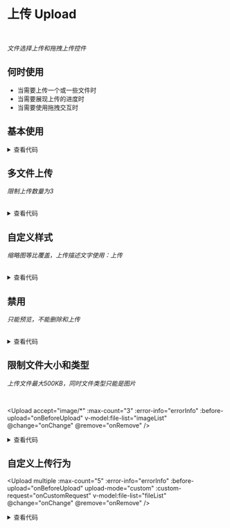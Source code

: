 # 上传 Upload

<br/>

*文件选择上传和拖拽上传控件*

## 何时使用

- 当需要上传一个或一些文件时
- 当需要展现上传的进度时
- 当需要使用拖拽交互时

<script setup lang="ts">
import { ref, watchEffect } from 'vue'
const files = ref([])
const fileList = ref([
  {
    name: '1.jpg',
    url: "https://cdn.jsdelivr.net/gh/themusecatcher/resources@0.0.3/1.jpg"
  },
  {
    name: 'Markdown.pdf',
    url: 'https://cdn.jsdelivr.net/gh/themusecatcher/resources@0.0.3/Markdown.pdf'
  }
])
const imageList = ref([
  {
    name: '1.jpg',
    url: "https://cdn.jsdelivr.net/gh/themusecatcher/resources@0.0.3/1.jpg"
  }
])
watchEffect(() => {
  console.log('files:', files.value)
})
watchEffect(() => {
  console.log('fileList:', fileList.value)
})
watchEffect(() => {
  console.log('imageList:', imageList.value)
})
const errorInfo = ref('') // 上传错误提示信息
function onBeforeUpload (file: File) {
  const acceptTypes = ['image/jpg', 'image/jpeg', 'image/png']
  if (file.size > 500 * 1024) { // 文件大于 500KB 时取消上传
    errorInfo.value = '文件必须小于500KB'
    return false
  }
  if (!acceptTypes.includes(file.type)) { // 继续上传
    errorInfo.value = '只能上传jpg、jpeg、png格式的文件'
    return false // 停止上传
  }
  return true
}
function onCustomRequest (file: File) {
  return new Promise((resolve, reject) => {
    setTimeout(() => { // 模拟接口调用返回name和url
      const res = {
        name: '1.jpg',
        url: 'https://cdn.jsdelivr.net/gh/themusecatcher/resources@0.0.3/1.jpg'
      }
      if (res) {
        resolve(res)
      } else {
        reject('upload request fail ...')
      }
    }, 1000)
  })
}
function onChange (files: object[]) {
  console.log('change:', files)
}
function onRemove (file: object) {
  console.log('remove:', file)
}
</script>

## 基本使用

<Upload v-model:file-list="files" />

<details>
<summary>查看代码</summary>

```vue
<script setup lang="ts">
import { ref, watchEffect } from 'vue'
const files = ref([])
watchEffect(() => {
  console.log('files:', files.value)
})
</script>
<template>
  <Upload v-model:file-list="files" />
</template>
```

</details>

## 多文件上传

*限制上传数量为3*

<br/>

<Upload multiple :max-count="3" v-model:file-list="fileList" />

<details>
<summary>查看代码</summary>

```vue
<script setup lang="ts">
import { ref, watchEffect } from 'vue'
const fileList = ref([
  {
    name: '1.jpg',
    url: "https://cdn.jsdelivr.net/gh/themusecatcher/resources@0.0.3/1.jpg"
  },
  {
    name: 'Markdown.pdf',
    url: 'https://cdn.jsdelivr.net/gh/themusecatcher/resources@0.0.3/Markdown.pdf'
  }
])
watchEffect(() => {
  console.log('fileList:', fileList.value)
})
</script>
<template>
  <Upload multiple :max-count="3" v-model:file-list="fileList" />
</template>
```

</details>

## 自定义样式

*缩略图等比覆盖，上传描述文字使用：上传*

<br/>

<Upload :max-count="3" tip="上传" fit="cover" v-model:file-list="fileList" />

<details>
<summary>查看代码</summary>

```vue
<script setup lang="ts">
import { ref, watchEffect } from 'vue'
const fileList = ref([
  {
    name: '1.jpg',
    url: "https://cdn.jsdelivr.net/gh/themusecatcher/resources@0.0.3/1.jpg"
  },
  {
    name: 'Markdown.pdf',
    url: 'https://cdn.jsdelivr.net/gh/themusecatcher/resources@0.0.3/Markdown.pdf'
  }
])
watchEffect(() => {
  console.log('fileList:', fileList.value)
})
</script>
<template>
  <Upload :max-count="3" tip="上传" fit="cover" v-model:file-list="fileList" />
</template>
```

</details>

## 禁用

*只能预览，不能删除和上传*

<br/>

<Upload disabled v-model:file-list="imageList" />

<details>
<summary>查看代码</summary>

```vue
<script setup lang="ts">
import { ref } from 'vue'
const imageList = ref([
  {
    name: '1.jpg',
    url: "https://cdn.jsdelivr.net/gh/themusecatcher/resources@0.0.3/1.jpg"
  }
])
</script>
<template>
  <Upload disabled v-model:file-list="imageList" />
</template>
```

</details>

## 限制文件大小和类型

*上传文件最大500KB，同时文件类型只能是图片*

<br/>

<Upload
  accept="image/*"
  :max-count="3"
  :error-info="errorInfo"
  :before-upload="onBeforeUpload"
  v-model:file-list="imageList"
  @change="onChange"
  @remove="onRemove" />

<details>
<summary>查看代码</summary>

```vue
<script setup lang="ts">
import { ref } from 'vue'
const imageList = ref([
  {
    name: '1.jpg',
    url: "https://cdn.jsdelivr.net/gh/themusecatcher/resources@0.0.3/1.jpg"
  }
])
const errorInfo = ref('') // 上传错误提示信息
watchEffect(() => {
  console.log('imageList:', imageList.value)
})
function onBeforeUpload (file: File) {
  const acceptTypes = ['image/jpg', 'image/jpeg', 'image/png']
  if (file.size > 500 * 1024) { // 文件大于 500KB 时取消上传
    errorInfo.value = '文件必须小于500KB'
    return false
  }
  if (!acceptTypes.includes(file.type)) { // 继续上传
    errorInfo.value = '只能上传jpg、jpeg、png格式的文件'
    return false // 停止上传
  }
  return true
}
function onChange (files: object[]) {
  console.log('change:', files)
}
function onRemove (file: object) {
  console.log('remove:', file)
}
</script>
<template>
  <Upload
    accept="image/*"
    :max-count="3"
    :error-info="errorInfo"
    :before-upload="onBeforeUpload"
    v-model:file-list="imageList"
    @change="onChange"
    @remove="onRemove" />
</template>
```

</details>

## 自定义上传行为

<Upload
  multiple
  :max-count="5"
  :error-info="errorInfo"
  :before-upload="onBeforeUpload"
  upload-mode="custom"
  :custom-request="onCustomRequest"
  v-model:file-list="fileList"
  @change="onChange"
  @remove="onRemove" />

<details>
<summary>查看代码</summary>

```vue
<script setup lang="ts">
import { ref } from 'vue'
const fileList = ref([
  {
    name: '1.jpg',
    url: "https://cdn.jsdelivr.net/gh/themusecatcher/resources@0.0.3/1.jpg"
  },
  {
    name: 'Markdown.pdf',
    url: 'https://cdn.jsdelivr.net/gh/themusecatcher/resources@0.0.3/Markdown.pdf'
  }
])
const errorInfo = ref('') // 上传错误提示信息
watchEffect(() => {
  console.log('fileList:', fileList.value)
})
function onBeforeUpload (file: File) {
  const acceptTypes = ['image/jpg', 'image/jpeg', 'image/png']
  if (file.size > 500 * 1024) { // 文件大于 500KB 时取消上传
    errorInfo.value = '文件必须小于500KB'
    return false
  }
  if (!acceptTypes.includes(file.type)) { // 继续上传
    errorInfo.value = '只能上传jpg、jpeg、png格式的文件'
    return false // 停止上传
  }
  return true
}
function onCustomRequest (file: File) {
  return new Promise((resolve, reject) => {
    setTimeout(() => { // 模拟接口调用返回name和url
      const res = {
        name: '1.jpg',
        url: 'https://cdn.jsdelivr.net/gh/themusecatcher/resources@0.0.3/1.jpg'
      }
      if (res) {
        resolve(res)
      } else {
        reject('upload request fail ...')
      }
    }, 1000)
  })
}
function onChange (files: object[]) {
  console.log('change:', files)
}
function onRemove (file: object) {
  console.log('remove:', file)
}
</script>
<template>
  <Upload
    multiple
    :max-count="5"
    :error-info="errorInfo"
    :before-upload="onBeforeUpload"
    upload-mode="custom"
    :custom-request="onCustomRequest"
    v-model:file-list="fileList"
    @change="onChange"
    @remove="onRemove" />
</template>
```

</details>
